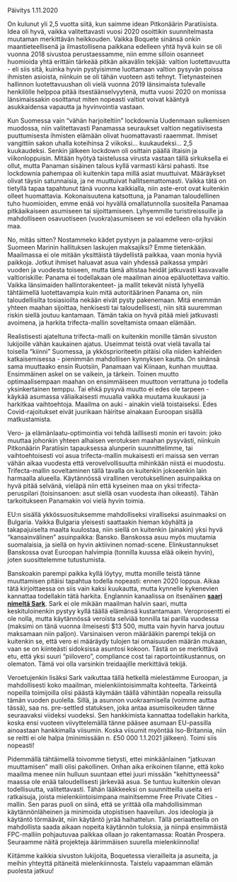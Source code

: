 Päivitys 1.11.2020

On kulunut yli 2,5 vuotta siitä, kun saimme idean Pitkonäärin Paratiisista. Idea oli hyvä, vaikka valitettavasti vuosi 2020 osoittikin suunnitelmasta muutaman merkittävän heikkouden. Vaikka Boquete sinänsä onkin maantieteellisenä ja ilmastollisena paikkana edelleen yhtä hyvä kuin se oli vuonna 2018 sivustoa perustaessamme, niin emme silloin osanneet huomioida yhtä erittäin tärkeää pitkän aikavälin tekijää: valtion luotettavuutta - eli siis sitä, kuinka hyvin pystyisimme luottamaan valtion pysyvän poissa ihmisten asioista, niinkuin se oli tähän vuoteen asti tehnyt. Tietynasteinen hallinnon luotettavuushan oli vielä vuonna 2019 länsimaista tulevalle henkilölle helppoa pitää itsestäänselvyytenä, mutta vuosi 2020 on monissa länsimaissakin osoittanut miten nopeasti valtiot voivat kääntyä asukkaidensa vapautta ja hyvinvointia vastaan.

Kun Suomessa vain “vähän harjoiteltiin” lockdownia Uudenmaan sulkemisen muodossa, niin valitettavasti Panamassa seuraukset valtion negatiivisesta puuttumisesta ihmisten elämään olivat huomattavasti raaemmat.  Ihmiset vangittiin sakon uhalla koteihinsa 2 viikoksi… kuukaudeksi… 2,5 kuukaudeksi. Senkin jälkeen lockdown oli osittain päällä iltaisin ja viikonloppuisin. Mitään hyötyä taistelussa virusta vastaan tällä sirkuksella ei ollut, mutta Panaman sisäinen talous kyllä varmasti kärsi pahasti. Itse lockdownia pahempaa oli kuitenkin tapa millä asiat muuttuivat. Määräykset olivat täysin satunnaisia, ja ne muuttuivat hallitsemattomasti. Vaikka tätä on tietyllä tapaa tapahtunut tänä vuonna kaikkialla, niin aste-erot ovat kuitenkin olleet huomattavia. Kokonaisuutena katsottuna, ja Panaman taloudellinen tuho huomioiden, emme enää voi hyvällä omallatunnolla suositella Panamaa pitkäaikaiseen asumiseen tai sijoittamiseen. Lyhyemmille turistireissuille ja mahdolliseen osavuotiseen (vuokra)asumiseen se voi edelleen olla hyväkin maa.

No, mitäs sitten? Nostammeko kädet pystyyn ja palaamme vero-orjiksi Suomeen Marinin hallituksen laskujen maksajiksi? Emme tietenkään. Maailmassa ei ole mitään yksittäistä täydellistä paikkaa, vaan monia hyviä paikkoja. Jotkut ihmiset haluavat asua vain yhdessä paikassa ympäri vuoden ja vuodesta toiseen, mutta tämä altistaa heidät jatkuvasti kasvavalle valtioriskille: Panama ei todellakaan ole maailman ainoa epäluotettava valtio. Vaikka länsimaiden hallintorakenteet- ja mallit tekevät niistä lyhyellä tähtäimellä luotettavampia kuin mitä autoritäärinen Panama on, niin taloudellisilta tosiasioilta nekään eivät pysty pakenemaan. Mitä enemmän yhteen maahan sijoittaa, henkisesti tai taloudellisesti, niin sitä suuremman riskin siellä joutuu kantamaan. Tämän takia on hyvä pitää mieli jatkuvasti avoimena, ja harkita trifecta-mallin soveltamista omaan elämään.

Realistisesti ajateltuna trifecta-malli on kuitenkin monille tämän sivuston lukijoille vähän kaukainen ajatus. Useimmat teistä ovat vielä tavalla tai toisella “kiinni” Suomessa, ja ykkösprioriteetin pitäisi olla niiden kahleiden katkaisemisessa - pienimmän mahdollisen kynnyksen kautta. On sinänsä sama muuttaako ensin Ruotsiin, Panamaan vai Kiinaan, kunhan muuttaa. Ensimmäinen askel on se vaikein, ja tärkein. Toinen muutto optimaalisempaan maahan on ensimmäiseen muuttoon verrattuna jo todella yksinkertainen temppu. Tai ehkä pysyvä muutto ei edes ole tarpeen - käykää asumassa väliaikaisesti muualla vaikka muutama kuukausi ja harkitkaa vaihtoehtoja. Maailma on auki - ainakin vielä toistaiseksi. Edes Covid-rajoitukset eivät juurikaan häiritse ainakaan Euroopan sisällä matkustamista.

Vero- ja elämänlaatu-optimointia voi tehdä laillisesti monin eri tavoin: joko muuttaa johonkin yhteen alhaisen verotuksen maahan pysyvästi, niinkuin Pitkonäärin Paratiisin tapauksessa alunperin suunnittelimme, tai vaihtoehtoisesti voi asua trifecta-mallin mukaisesti eri maissa sen verran vähän aikaa vuodesta että verovelvollisuutta mihinkään niistä ei muodostu. Trifecta-mallin soveltaminen tällä tavalla on kuitenkin jokseenkin lain harmaalla alueella. Käytännössä virallinen verotuksellinen asuinpaikka on hyvä pitää selvänä, vieläpä niin että kyseinen maa on yksi trifecta-peruspilari (toisinsanoen: asut siellä osan vuodesta ihan oikeasti). Tähän tarkoitukseen Panamakin voi vielä hyvin toimia.

EU:n sisällä ykkössuosituksemme mahdolliseksi viralliseksi asuinmaaksi on Bulgaria. Vaikka Bulgaria yleisesti saattaakin hieman köyhältä ja takapajuiselta maalta kuulostaa, niin siellä on kuitenkin (ainakin) yksi hyvä “kansainvälinen” asuinpaikka: Bansko. Banskossa asuu myös muutamia suomalaisia, ja siellä on hyvin aktiivinen nomad-scene. Elinkustannukset Banskossa ovat Euroopan halvimpia (tonnilla kuussa elää oikein hyvin), joten suosittelemme tutustumista.

Banskoakin parempi paikka kyllä löytyy, mutta monille teistä tänne muuttamisen pitäisi tapahtua todella nopeasti: ennen 2020 loppua. Aikaa tätä kirjoittaessa on siis vain kaksi kuukautta, mutta kynnelle kykenevien kannattaa todellakin tätä harkita. Englannin kanaalissa on itsenäinen **[saari nimeltä Sark](https://www.swen-lorenz.com/sark-society/)**. Sark ei ole mikään maailman halvin saari, mutta keskituloinenkin pystyy kyllä täällä elämänsä kustantamaan. Veroprosentti ei ole nolla, mutta käytännössä veroista selviää tonnilla tai parilla vuodessa (maksimi on tänä vuonna ilmeisesti $13 500, mutta vain hyvin harva joutuu maksamaan niin paljon). Varsinaisen veron määrääkin parempi tekijä on kuitenkin se, että vero ei määräydy tulojen tai omaisuuden määrän mukaan, vaan se on kiinteästi sidoksissa asuntosi kokoon. Tästä on se merkittävä etu, että yksi suuri “piilovero”, compliance cost tai raportointikustannus, on olematon. Tämä voi olla varsinkin treidaajille merkittävä tekijä.

Veroetujenkin lisäksi Sark vaikuttaa tällä hetkellä mielestämme Euroopan, ja mahdollisesti koko maailman, mielenkiintoisimmalta kohteelta.
Tärkeintä nopeilla toimijoilla olisi päästä käymään täällä vähintään nopealla reissulla tämän vuoden puolella. Sillä, ja asunnon vuokraamisella (voimme auttaa tässä), saa ns. pre-settled statuksen, joka antaa asumisoikeuden tänne seuraavaksi viideksi vuodeksi. Sen hankkimista kannattaa todellakin harkita, koska ensi vuoteen viivyttelemällä tänne pääsee asumaan EU-passilla ainoastaan hankkimalla viisumin. Koska viisumit myöntää Iso-Britannia, niin se reitti ei ole halpa (minimissään n. £50 000 1.1.2021 jälkeen). Toimi siis nopeasti!

Pidemmällä tähtäimellä toivomme tietysti, ettei minkäänlainen “jatkuvan muuttamisen” malli olisi pakollinen. Onhan aika erikoinen tilanne, että koko maailma menee niin hulluun suuntaan ettei juuri missään "kehittyneessä" maassa ole enää taloudellisesti järkevää asua. Se tuntuu kuitenkin olevan todellisuutta, valitettavasti. Tähän lääkkeeksi on suunnitteilla useita eri ratkaisuja, joista mielenkiintoisimpana mainitsemme Free Private Cities -mallin. Sen paras puoli on siinä, että se yrittää olla mahdollisimman käytännönläheinen ja minimoida utopistisen haaveilun. Jos ideologia ja käytäntö törmäävät, niin käytäntö jyrää haihattelun. Tällä periaatteella on mahdollista saada aikaan nopeita käytännön tuloksia, ja niinpä ensimmäistä FPC-malliin pohjautuvaa paikkaa ollaan jo rakentamassa: Roatán Prospera. Seuraamme näitä projekteja äärimmäisen suurella mielenkiinnolla!

Kiitämme kaikkia sivuston lukijoita, Boquetessa vierailleita ja asuneita, ja meihin yhteyttä pitäneitä mielenkiinnosta. Taistelu vapaamman elämän puolesta jatkuu!
